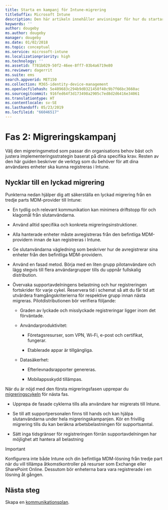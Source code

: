 ```yaml
---
title: Starta en kampanj för Intune-migrering
titleSuffix: Microsoft Intune
description: Den här artikeln innehåller anvisningar för hur du startar en migreringskampanj i Microsoft Intune.
keywords: ''
author: dougeby
ms.author: dougeby
manager: dougeby
ms.date: 01/02/2018
ms.topic: conceptual
ms.service: microsoft-intune
ms.localizationpriority: high
ms.technology: ''
ms.assetid: f781b029-50f2-46ee-8ff7-03b4a6719e80
ms.reviewer: dagerrit
ms.suite: ems
search.appverid: MET150
ms.collection: M365-identity-device-management
ms.openlocfilehash: 5e409683c294b9d0321458f40c9b7f66bc3660ac
ms.sourcegitcommit: 916fed64f3d173498a2905c7ed8d2d6416e34061
ms.translationtype: HT
ms.contentlocale: sv-SE
ms.lasthandoff: 05/23/2019
ms.locfileid: "66046517"
---
```

# <a name="phase-2-migration-campaign"></a>Fas 2: Migreringskampanj

Välj den migreringsmetod som passar din organisations behov bäst och justera implementeringsstrategin baserat på dina specifika krav. Resten av den här guiden beskriver de verktyg som du behöver för att dina användares enheter ska kunna registreras i Intune.

## <a name="keys-to-a-successful-migration"></a>Nycklar till en lyckad migrering

Punkterna nedan hjälper dig att säkerställa en lyckad migrering från en tredje parts MDM-provider till Intune:

-   En tydlig och relevant kommunikation kan minimera driftstopp för och klagomål från slutanvändarna.

-   Använd alltid specifika och konkreta migreringsinstruktioner.

-   Alla hanterade enheter måste avregistreras från den befintliga MDM-providern innan de kan registreras i Intune.

-   Ge slutanvändarna vägledning som beskriver hur de avregistrerar sina enheter från den befintliga MDM-providern.

-   Använd en fasad metod. Börja med en liten grupp pilotanvändare och lägg stegvis till flera användargrupper tills du uppnår fullskalig distribution.

-   Övervaka supportavdelningens belastning och hur registreringen fortskrider för varje cykel. Reservera tid i schemat så att du får tid att utvärdera framgångskriterierna för respektive grupp innan nästa migreras. Pilotdistributionen bör verifiera följande:

    -   Graden av lyckade och misslyckade registreringar ligger inom det förväntade.

    -   Användarproduktivitet:

        -   Företagsresurser, som VPN, Wi-Fi, e-post och certifikat, fungerar.

        -   Etablerade appar är tillgängliga.

    -   Datasäkerhet:

        -   Efterlevnadsrapporter genereras.

        -   Mobilappsskydd tillämpas.

När du är nöjd med den första migreringsfasen upprepar du [migreringscykeln](migration-guide-cycle.md) för nästa fas.

-   Upprepa de fasade cyklerna tills alla användare har migrerats till Intune.

-   Se till att supportpersonalen finns till hands och kan hjälpa slutanvändarna under hela migreringskampanjen. Kör en frivillig migrering tills du kan beräkna arbetsbelastningen för supportsamtal.

-   Sätt inga tidsgränser för registreringen förrän supportavdelningen har möjlighet att hantera all belastning

> [!IMPORTANT]
> Konfigurera inte både Intune och din befintliga MDM-lösning från tredje part när du vill tillämpa åtkomstkontroller på resurser som Exchange eller SharePoint Online. Dessutom bör enheterna bara vara registrerade i en lösning åt gången.

## <a name="next-steps"></a>Nästa steg

Skapa en [kommunikationsplan](migration-guide-communication-plan.md).
